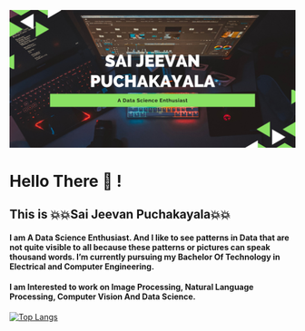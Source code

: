 ![Name](Profile1.png)
# Hello There :wave: !
## This is :boom::boom:Sai Jeevan Puchakayala:boom::boom:
#### I am A Data Science Enthusiast. And I like to see patterns in Data that are not quite visible to all because these patterns or pictures can speak thousand words. I’m currently pursuing my Bachelor Of Technology in Electrical and Computer Engineering.
#### I am Interested to work on Image Processing, Natural Language Processing, Computer Vision And Data Science.

[![Top Langs](https://github-readme-stats.vercel.app/api/top-langs/?username=SaiJeevanPuchakayala&langs_count=8&show_icons=true&theme=radical&layout=compact)](https://github.com/SaiJeevanPuchakayala/github-readme-stats)
